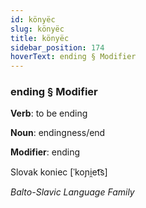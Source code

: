 ```yaml
---
id: könyëc
slug: könyëc
title: könyëc
sidebar_position: 174
hoverText: ending § Modifier
---
```


### ending § Modifier

**Verb**: to be ending

**Noun**: endingness/end

**Modifier**: ending

Slovak koniec [ˈkoɲi̯et͡s]

*Balto-Slavic Language Family*